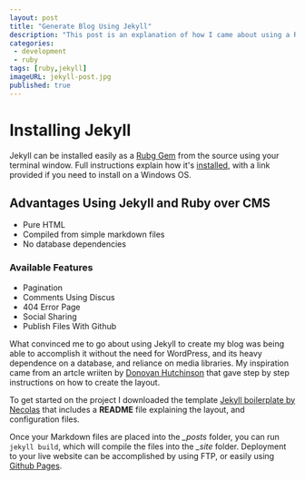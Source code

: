 ```yaml
---
layout: post
title: "Generate Blog Using Jekyll"
description: "This post is an explanation of how I came about using a Ruby Gem called Jekyll to generate my blog"
categories: 
 - development
 - ruby
tags: [ruby,jekyll]
imageURL: jekyll-post.jpg
published: true
---
```


Installing Jekyll 
=========

Jekyll can be installed easily as a [Rubg Gem](http://rubygems.org/ "Official download page") from the source using your terminal window. Full instructions explain how it's [installed](http://jekyllrb.com/docs/installation/ "External link to Jekyll Instructions"), with a link provided if you need to install on a Windows OS.

Advantages Using Jekyll and Ruby over CMS 
-----------

  - Pure HTML 
  - Compiled from simple markdown files
  - No database dependencies
   
### Available Features

* Pagination
* Comments Using Discus
* 404 Error Page
* Social Sharing
* Publish Files With Github

What convinced me to go about using Jekyll to create my blog was being able to accomplish it without the need for WordPress, and its heavy dependence on a database, and reliance on media libraries. My inspiration came from an artcle wriiten by [Donovan Hutchinson](http://hop.ie/blog/your-own-blog-1/ "Your Own Blog Part 1") that gave step by step instructions on how to create the layout.

To get started on the project I downloaded the template [Jekyll boilerplate by Necolas](https://github.com/necolas/jekyll-boilerplate "Available on Github") that includes a **README** file explaining the layout, and configuration files.

Once your Markdown files are placed into the *_posts* folder, you can run `jekyll build`, which will compile the files into the *_site* folder. Deployment to your live website can be accomplished by using FTP, or easily using [Github Pages](http://jekyllrb.com/docs/github-pages/ "Direct your site to Github"). 
